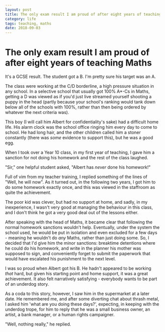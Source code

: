```yaml
---
layout: post
title: The only exam result I am proud of after eight years of teaching Maths
category: life
tags: teaching, maths
date: 2018-09-03
---
```

# The only exam result I am proud of after eight years of teaching Maths

It's a GCSE result. The student got a B. I'm pretty sure his target was an A.

The class were working at the C/D borderline, a high pressure situation in any school. In a selective school that usually got 100% A*-Cs in Maths, getting a D was viewed as if you'd just live streamed yourself shooting a puppy in the head (partly because your school's ranking would tank down below all of the schools with 100%, rather than then being ordered by whatever the next criteria was).

This boy (I will call him Albert for confidentiality's sake) had a difficult home life. His alarm clock was the school office ringing him every day to come to school. He had long hair, and the other children called him a stoner constantly (there was _some_ evidence to support this), but he was a good egg.

When I took over a Year 10 class, in my first year of teaching, I gave him a sanction for not doing his homework and the rest of the class laughed.

"Sir," one helpful student asked, "Albert has _never_ done his homework!"

Full of vim from my teacher training, I replied something of the lines of "Well, he will now". As it turned out, in the following two years, I got him to do some homework exactly once, and this was viewed in the staffroom as quite the achievement.

The poor kid was clever, but had no support at home, and sadly, in my inexperience, I wasn't very good at managing the behaviour in this class, and I don't think he got a very good deal out of the lessons either.

After speaking with the head of Maths, it became clear that following the normal homework sanctions wouldn't help. Eventually, under the system the school used, he would be put in isolation and even excluded for a few days - meaning he wouldn't do _any_ Maths, rather than just doing some. So, I decided that I'd give him the minor sanctions: breaktime detentions where he could do his homework, and write in the planner his mother was supposed to sign, and conveniently forget to submit the paperwork that would have escalated his punishment to the next level.

I was so proud when Albert got his B. He hadn't appeared to be working _that_ hard, but given his starting point and home support, it was a great achievement. It also felt narratively satisfying - everybody wants to be part of an underdog story.

As a coda to this story, however, I saw him in the supermarket at a later date. He remembered me, and after some diverting chat about thrash metal, I asked him 'what are you doing these days?', expecting, in keeping with the underdog trope, for him to reply that he was a small business owner, an artist, a bank manager, or a human rights campaigner.

"Well, nothing really," he replied.